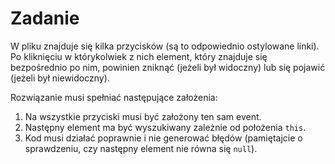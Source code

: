 # Zadanie

 W pliku znajduje się kilka przycisków (są to odpowiednio ostylowane linki).   
 Po kliknięciu w którykolwiek z nich element, który znajduje się bezpośrednio po nim, powinien zniknąć (jeżeli był widoczny) lub się pojawić (jeżeli był niewidoczny).
 
 Rozwiązanie musi spełniać następujące założenia:
 1. Na wszystkie przyciski musi być założony ten sam event.
 2. Następny element ma być wyszukiwany zależnie od położenia ```this```.
 3. Kod musi działać poprawnie i nie generować błędów (pamiętajcie o sprawdzeniu, czy następny element nie równa się ```null```).
